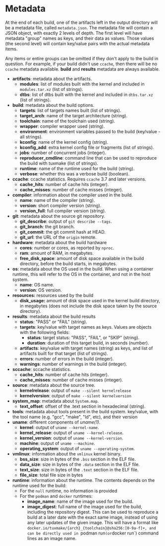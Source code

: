 # Metadata

At the end of each build, one of the artifacts left in the output directory
will be a metadata file, called `metadata.json`. The metadata file will contain
a JSON object, with exactly 2 levels of depth. The first level will have
metadata "group" names as keys, and their data as values. Those values (the
second level) will contain key/value pairs with the actual metadata items.

Any items or entire groups can be omitted if they don't apply to the build in
question. For example, if your build didn't use `ccache`, then there will be no
`ccache` metadata available. **build** and **results** metadata are always
available.


- **artifacts**: metadata about the artifacts.
    - **modules**: list of modules built with the kernel and included in `modules.tar.xz` (list of strings).
    - **dtbs**: list of dtbs built with the kernel and included in `dtbs.tar.xz` (list of strings).
- **build**: metadata about the build options.
    - **targets**: list of targets names built (list of strings).
    - **target_arch**: name of the target architecture (string).
    - **toolchain**: name of the toolchain used (string).
    - **wrapper**: compiler wrapper used (string).
    - **environment**: environment variables passed to the build (key/value - all strings).
    - **kconfig**: name of the kernel config (string).
    - **kconfig_add**: extra kernel config file or fragments (list of strings).
    - **jobs**: number of concurrent jobs (integer).
    - **reproducer_cmdline**: command line that can be used to reproduce the build with tuxmake (list of strings).
    - **runtime**: name of the runtime used for the build (string).
    - **verbose**: whether this was a verbose build (boolean).
- **ccache**: ccache statistics. Requires `ccache` 3.7 and later versions.
    - **cache_hits**: number of cache hits (integer).
    - **cache_misses**: number of cache misses (integer).
- **compiler**: information about the compiler used in the build.
    - **name**: name of the compiler (string).
    - **version**: short compiler version (string).
    - **version_full**: full compiler version (string).
- **git**: metadata about the source git repository.
    - **git_describe**: output of `git describe --tags`.
    - **git_branch**: the git branch.
    - **git_commit**: the git commit hash at HEAD.
    - **git_url**: the URL of the `origin` remote.
- **hardware**: metadata about the build hardware
    - **cores**: number or cores, as reported by `nproc`.
    - **ram**: amount of RAM, in megabytes.
    - **free_disk_space**: amount of disk space available in the build
      directory, before the build starts, in megabytes.
- **os**: metadata about the OS used in the build. When using a container
  runtime, this will refer to the OS in the container, and not in the host
  system.
    - **name**: OS name.
    - **version**: OS version.
- **resources:** resources used by the build
    - **disk_usage:** amount of disk space used in the kernel build directory,
      in megabytes (does not include the disk space taken by the source directory).
- **results**: metadata about the build results
    - **status**: "PASS" or "FAIL" (string).
    - **targets**: key/value with target names as keys. Values are objects with
      the following fields:
        * **status**: target status: "PASS", "FAIL", or "SKIP" (string).
        * **duration**: duration of this target build, in seconds (number).
    - **artifacts**: key/value with target names (string) as keys, and list of
      artifacts built for that target (list of strings).
    - **errors**: number of errors in the build (integer).
    - **warnings**: number of warnings in the build (integer).
- **sccache**: sccache statistics.
    - **cache_hits**: number of cache hits (integer).
    - **cache_misses**: number of cache misses (integer).
- **source**: metadata about the source tree.
    - **kernelrelease**: output of `make --silent kernelrelease`
    - **kernelversion**: output of `make --silent kernelversion`
- **system_map**: metadata about `System.map`.
    - **text_offset**: offset of the .text section in hexadecimal (string).
- **tools**: metadata about tools present in the build system. key/value, with
  the tool name (e.g. "gcc", "make", "ld", etc), and their version
- **uname**: different components of *uname(1)*.
    - **kernel**: output of `uname --kernel-name`.
    - **kernel_release**: output of `uname --kernel-release`.
    - **kernel_version**: output of `uname --kernel-version`.
    - **machine**: output of `uname --machine`.
    - **operating_system**: output of `uname --operating-system`.
- **vmlinux**: information about the `vmlinux` kernel binary.
    - **bss_size**: size in bytes of the `.bss` section in the ELF file.
    - **data_size**: size in bytes of the `.data` section in the ELF file.
    - **text_size**: size in bytes of the `.text` section in the ELF file.
    - **file_size**: total file size in bytes
- **runtime**: information about the runtime. The contents depends on the
  runtime used for the build:
  - For the `null` runtime, no information is provided
  - For the `podman` and `docker` runtimes:
    - **image_name**: name of the image used for the build.
    - **image_digest**: full name of the image used for the build, including
      the repository digest. This can be used to reproduce a build at a later
      date with the exact same image, instead of using any later updates of the
      given image. This will have a format like
      `docker.io/tuxmake/{arch}_{toolchain}@sha256:[0-9a-f]+, and can be
      directly used in `podman run` (or `docker run`) command lines as an image
      name.
